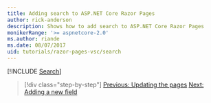 ```yaml
---
title: Adding search to ASP.NET Core Razor Pages
author: rick-anderson
description: Shows how to add search to ASP.NET Core Razor Pages
monikerRange: '>= aspnetcore-2.0'
ms.author: riande
ms.date: 08/07/2017
uid: tutorials/razor-pages-vsc/search
---
```


[!INCLUDE [Search](../../includes/RP/search.md)]

> [!div class="step-by-step"]
> [Previous: Updating the pages](xref:tutorials/razor-pages-vsc/da1)
> [Next: Adding a new field](xref:tutorials/razor-pages/new-field)
